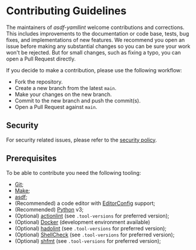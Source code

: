 # Contributing Guidelines

The maintainers of _asdf-yamllint_ welcome contributions and corrections. This
includes improvements to the documentation or code base, tests, bug fixes, and
implementations of new features. We recommend you open an issue before making
any substantial changes so you can be sure your work won't be rejected. But for
small changes, such as fixing a typo, you can open a Pull Request directly.

If you decide to make a contribution, please use the following workflow:

- Fork the repository.
- Create a new branch from the latest `main`.
- Make your changes on the new branch.
- Commit to the new branch and push the commit(s).
- Open a Pull Request against `main`.

## Security

For security related issues, please refer to the [security policy].

## Prerequisites

To be able to contribute you need the following tooling:

- [Git];
- [Make];
- [asdf];
- (Recommended) a code editor with [EditorConfig] support;
- (Recommended) [Python] v3;
- (Optional) [actionlint] (see `.tool-versions` for preferred version);
- (Optional) [Docker] (development environment available)
- (Optional) [hadolint] (see `.tool-versions` for preferred version);
- (Optional) [ShellCheck] (see `.tool-versions` for preferred version);
- (Optional) [shfmt] (see `.tool-versions` for preferred version);

[actionlint]: https://github.com/rhysd/actionlint
[asdf]: https://asdf-vm.com/
[docker]: https://www.docker.com/
[editorconfig]: https://editorconfig.org/
[git]: https://git-scm.com/
[hadolint]: https://github.com/hadolint/hadolint
[make]: https://www.gnu.org/software/make/
[python]: https://www.python.org/
[security policy]: ./SECURITY.md
[shellcheck]: https://github.com/koalaman/shellcheck
[shfmt]: https://github.com/mvdan/sh
